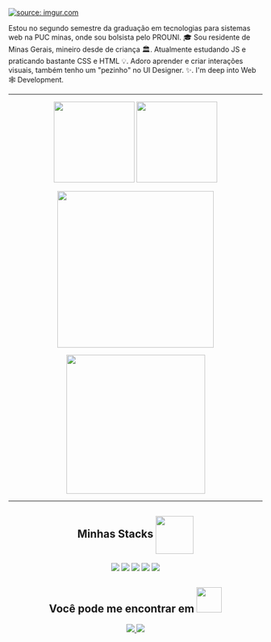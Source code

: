 <a href="https://imgur.com/l1swGBN"><img src="https://i.imgur.com/l1swGBN.jpg" title="source: imgur.com" /></a>



<p align="center">

  Estou no segundo semestre da graduação em tecnologias para sistemas web na PUC minas, onde sou bolsista pelo PROUNI. 🎓 Sou residente de Minas Gerais, mineiro desde de criança 🏛. Atualmente estudando JS e praticando bastante CSS e HTML 💡. Adoro aprender e criar interações visuais, também tenho um "pezinho" no UI Designer. ✨. I'm deep into Web 🕸️ Development.
</p>  



<hr>

<p align = "center">
  <img height="160em" src = "https://github-readme-stats.vercel.app/api?username=Cristhyam-Augusto&show_icons=true&theme=radical&line_height=27">
  <img height="160em" src="https://github-readme-stats.vercel.app/api/top-langs/?username=Cristhyam-Augusto&layout=compact&langs_count=7&theme=radical">
</p>

<p align = "center">
 <img height="310em" src="https://github-readme-streak-stats.herokuapp.com/?user=Cristhyam-Augusto&show_icons=true&locale=en&layout=compact&theme=radical&line_height=0" />
</p> 

<p align = "center">
 <img height="275m" src="https://activity-graph.herokuapp.com/graph?username=Cristhyam-Augusto&theme=redical">
</p> 
<hr>

<h2 align="center">Minhas Stacks <img align = "center" src="https://i.picasion.com/pic92/03cb770d27e27ac4699a1eccd0b0f4aa.gif" width="75" height="75" border="0" /><br /></h2>


<p align="center">
<img src="https://img.shields.io/badge/-HTML5-E34F26?style=flat-square&logo=html5&logoColor=white"/>
<img src="https://img.shields.io/badge/-CSS3-1572B6?style=flat-square&logo=css3"/>
<img src="https://img.shields.io/badge/-JavaScript-black?style=flat-square&logo=javascript"/>
<img src="https://img.shields.io/badge/-Git-black?style=flat-square&logo=git"/>
<img src="https://img.shields.io/badge/-GitHub-black?style=flat-square&logo=github"/>
</p>

 
<h2 align="center">Você pode me encontrar em <img src="https://media0.giphy.com/media/jqNPzdTTxQfOgOqpO4/source.gif" width="50"></h2>

<p align="center">
<a href="mailto: cristhyanmoc@gmail.com">
 <img src="https://img.shields.io/badge/-Cristhyam-c14438?style=flat-square&logo=Gmail&logoColor=white&link=mailto:cristhyanmoc@gmail.com"/>
</a>
<a href="https://www.linkedin.com/in/cristhyam-augusto-75677a232/">
 <img src="https://img.shields.io/badge/-Cristhyam-blue?style=flat-square&logo=Linkedin&logoColor=white&link=https://www.linkedin.com/in/ritik-rawal-698a18142/"/>
</a>
</p>
 

</div>


